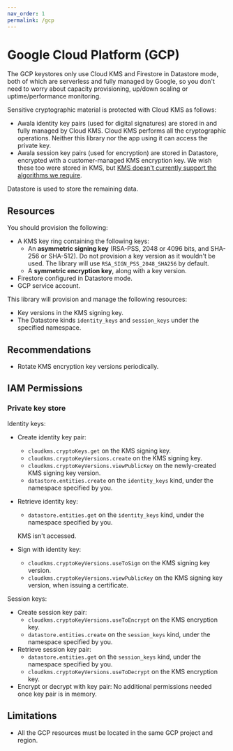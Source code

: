 ```yaml
---
nav_order: 1
permalink: /gcp
---
```

# Google Cloud Platform (GCP)

The GCP keystores only use Cloud KMS and Firestore in Datastore mode, both of which are serverless and fully managed by Google, so you don't need to worry about capacity provisioning, up/down scaling or uptime/performance monitoring.

Sensitive cryptographic material is protected with Cloud KMS as follows:

- Awala identity key pairs (used for digital signatures) are stored in and fully managed by Cloud KMS. Cloud KMS performs all the cryptographic operations. Neither this library nor the app using it can access the private key.
- Awala session key pairs (used for encryption) are stored in Datastore, encrypted with a customer-managed KMS encryption key. We wish these too were stored in KMS, but [KMS doesn't currently support the algorithms we require](https://issuetracker.google.com/issues/231334600).

Datastore is used to store the remaining data.

## Resources

You should provision the following:

- A KMS key ring containing the following keys:
  - An **asymmetric signing key** (RSA-PSS, 2048 or 4096 bits, and SHA-256 or SHA-512). Do not provision a key version as it wouldn't be used. The library will use `RSA_SIGN_PSS_2048_SHA256` by default.
  - A **symmetric encryption key**, along with a key version.
- Firestore configured in Datastore mode.
- GCP service account.

This library will provision and manage the following resources:

- Key versions in the KMS signing key.
- The Datastore kinds `identity_keys` and `session_keys` under the specified namespace.

## Recommendations

- Rotate KMS encryption key versions periodically.

## IAM Permissions

### Private key store

Identity keys:

- Create identity key pair:
  - `cloudkms.cryptoKeys.get` on the KMS signing key.
  - `cloudkms.cryptoKeyVersions.create` on the KMS signing key.
  - `cloudkms.cryptoKeyVersions.viewPublicKey` on the newly-created KMS signing key version.
  - `datastore.entities.create` on the `identity_keys` kind, under the namespace specified by you.
- Retrieve identity key:
  - `datastore.entities.get` on the `identity_keys` kind, under the namespace specified by you.

  KMS isn't accessed.
- Sign with identity key:
  - `cloudkms.cryptoKeyVersions.useToSign` on the KMS signing key version.
  - `cloudkms.cryptoKeyVersions.viewPublicKey` on the KMS signing key version, when issuing a certificate.

Session keys:

- Create session key pair:
  - `cloudkms.cryptoKeyVersions.useToEncrypt` on the KMS encryption key.
  - `datastore.entities.create` on the `session_keys` kind, under the namespace specified by you.
- Retrieve session key pair:
  - `datastore.entities.get` on the `session_keys` kind, under the namespace specified by you.
  - `cloudkms.cryptoKeyVersions.useToDecrypt` on the KMS encryption key.
- Encrypt or decrypt with key pair: No additional permissions needed once key pair is in memory.

## Limitations

- All the GCP resources must be located in the same GCP project and region.
